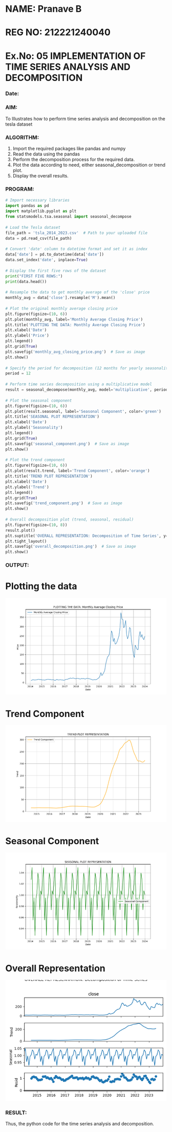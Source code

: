 # NAME: Pranave B
# REG NO: 212221240040
# Ex.No: 05  IMPLEMENTATION OF TIME SERIES ANALYSIS AND DECOMPOSITION
### Date: 


### AIM:
To Illustrates how to perform time series analysis and decomposition on the tesla dataset

### ALGORITHM:
1. Import the required packages like pandas and numpy
2. Read the data using the pandas
3. Perform the decomposition process for the required data.
4. Plot the data according to need, either seasonal_decomposition or trend plot.
5. Display the overall results.

### PROGRAM:
```python
# Import necessary libraries
import pandas as pd
import matplotlib.pyplot as plt
from statsmodels.tsa.seasonal import seasonal_decompose

# Load the Tesla dataset
file_path = 'tsla_2014_2023.csv'  # Path to your uploaded file
data = pd.read_csv(file_path)

# Convert 'date' column to datetime format and set it as index
data['date'] = pd.to_datetime(data['date'])
data.set_index('date', inplace=True)

# Display the first five rows of the dataset
print("FIRST FIVE ROWS:")
print(data.head())

# Resample the data to get monthly average of the 'close' price
monthly_avg = data['close'].resample('M').mean()

# Plot the original monthly average closing price
plt.figure(figsize=(10, 6))
plt.plot(monthly_avg, label='Monthly Average Closing Price')
plt.title('PLOTTING THE DATA: Monthly Average Closing Price')
plt.xlabel('Date')
plt.ylabel('Price')
plt.legend()
plt.grid(True)
plt.savefig('monthly_avg_closing_price.png')  # Save as image
plt.show()

# Specify the period for decomposition (12 months for yearly seasonality)
period = 12

# Perform time series decomposition using a multiplicative model
result = seasonal_decompose(monthly_avg, model='multiplicative', period=period)

# Plot the seasonal component
plt.figure(figsize=(10, 6))
plt.plot(result.seasonal, label='Seasonal Component', color='green')
plt.title('SEASONAL PLOT REPRESENTATION')
plt.xlabel('Date')
plt.ylabel('Seasonality')
plt.legend()
plt.grid(True)
plt.savefig('seasonal_component.png')  # Save as image
plt.show()

# Plot the trend component
plt.figure(figsize=(10, 6))
plt.plot(result.trend, label='Trend Component', color='orange')
plt.title('TREND PLOT REPRESENTATION')
plt.xlabel('Date')
plt.ylabel('Trend')
plt.legend()
plt.grid(True)
plt.savefig('trend_component.png')  # Save as image
plt.show()

# Overall decomposition plot (trend, seasonal, residual)
plt.figure(figsize=(10, 8))
result.plot()
plt.suptitle('OVERALL REPRESENTATION: Decomposition of Time Series', y=1.02)
plt.tight_layout()
plt.savefig('overall_decomposition.png')  # Save as image
plt.show()

```

### OUTPUT:
# Plotting the data
![image](monthly_avg_closing_price.png)
# Trend Component
![image](trend_component.png)
# Seasonal Component
![image](seasonal_component.png)
# Overall Representation
![image](overall_decomposition.png)




### RESULT:
Thus, the python code for the time series analysis and decomposition.
